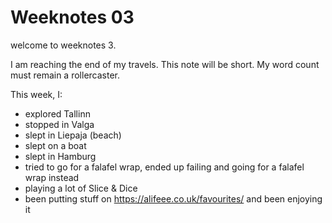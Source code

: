 # Weeknotes 03

welcome to weeknotes 3.

I am reaching the end of my travels. This note will be short. My word count must remain a rollercaster.

This week, I:

- explored Tallinn
- stopped in Valga
- slept in Liepaja (beach)
- slept on a boat
- slept in Hamburg
- tried to go for a falafel wrap, ended up failing and going for a falafel wrap instead 
- playing a lot of Slice & Dice
- been putting stuff on <https://alifeee.co.uk/favourites/> and been enjoying it
